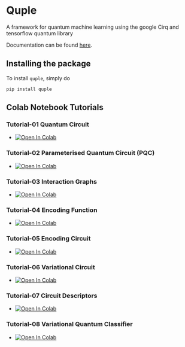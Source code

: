 # Quple

A framework for quantum machine learning using the google Cirq and tensorflow quantum library

Documentation can be found [here](https://alkaidcheng.github.io/quple.github.io/docs/Quple_GSoC_report.pdf).

## Installing the package

To install `quple`, simply do
```
pip install quple
```

## Colab Notebook Tutorials

### Tutorial-01 Quantum Circuit
* [![Open In Colab](https://colab.research.google.com/assets/colab-badge.svg)](https://colab.research.google.com/github/AlkaidCheng/GSOC_MLHEP/blob/master/examples/T01-Quantum_Circuit.ipynb)

### Tutorial-02 Parameterised Quantum Circuit (PQC)
* [![Open In Colab](https://colab.research.google.com/assets/colab-badge.svg)](https://colab.research.google.com/github/AlkaidCheng/GSOC_MLHEP/blob/master/examples/T02-Parameterised_Circuit.ipynb)

### Tutorial-03 Interaction Graphs
* [![Open In Colab](https://colab.research.google.com/assets/colab-badge.svg)](https://colab.research.google.com/github/AlkaidCheng/GSOC_MLHEP/blob/master/examples/T03-Interaction_Graphs.ipynb)

### Tutorial-04 Encoding Function
* [![Open In Colab](https://colab.research.google.com/assets/colab-badge.svg)](https://colab.research.google.com/github/AlkaidCheng/GSOC_MLHEP/blob/master/examples/T04-Encoding_Map.ipynb)

### Tutorial-05 Encoding Circuit
* [![Open In Colab](https://colab.research.google.com/assets/colab-badge.svg)](https://colab.research.google.com/github/AlkaidCheng/GSOC_MLHEP/blob/master/examples/T05-Encoding_Circuit.ipynb)

### Tutorial-06 Variational Circuit
* [![Open In Colab](https://colab.research.google.com/assets/colab-badge.svg)](https://colab.research.google.com/github/AlkaidCheng/GSOC_MLHEP/blob/master/examples/T06-Variational_Circuit.ipynb)

### Tutorial-07 Circuit Descriptors
* [![Open In Colab](https://colab.research.google.com/assets/colab-badge.svg)](https://colab.research.google.com/github/AlkaidCheng/GSOC_MLHEP/blob/master/examples/T07-Circuit_Descriptors.ipynb)

### Tutorial-08 Variational Quantum Classifier
* [![Open In Colab](https://colab.research.google.com/assets/colab-badge.svg)](https://colab.research.google.com/github/AlkaidCheng/GSOC_MLHEP/blob/master/examples/T08-Variational_Quantum_Classifier.ipynb)

